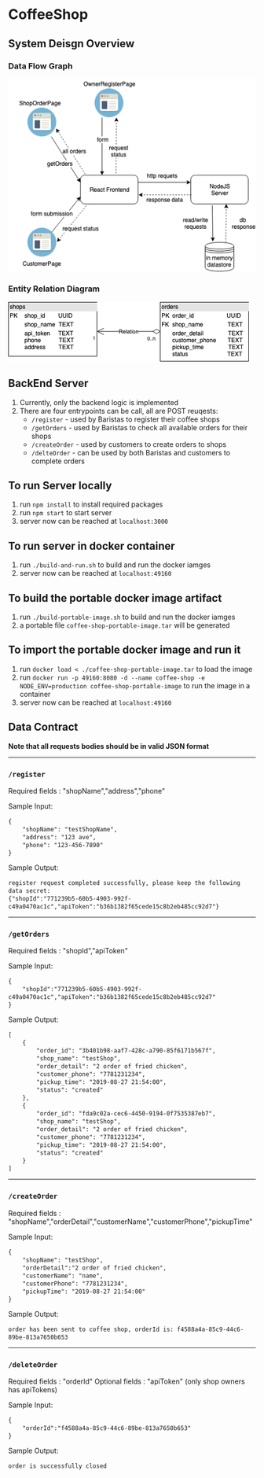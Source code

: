 # CoffeeShop

## System Deisgn Overview
### Data Flow Graph
![System Data Flow Graph](design.png)

### Entity Relation Diagram
![ERD](ERD.png)


## BackEnd Server
1. Currently, only the backend logic is implemented
2. There are four entrypoints can be call, all are POST reuqests:
    - `/register` - used by Baristas to register their coffee shops
    - `/getOrders` - used by Baristas to check all available orders for their shops
    - `/createOrder` - used by customers to create orders to shops
    - `/delteOrder` - can be used by both Baristas and customers to complete orders

## To run Server locally
1. run `npm install` to install required packages
2. run `npm start` to start server
3. server now can be reached at `localhost:3000`

## To run server in docker container
1. run `./build-and-run.sh` to build and run the docker iamges
3. server now can be reached at `localhost:49160`

## To build the portable docker image artifact
1. run `./build-portable-image.sh` to build and run the docker iamges
2. a portable file `coffee-shop-portable-image.tar` will be generated

## To import the portable docker image and run it
1. run `docker load < ./coffee-shop-portable-image.tar` to load the image
2. run `docker run -p 49160:8080 -d --name coffee-shop -e NODE_ENV=production coffee-shop-portable-image` to run the image in a container
3. server now can be reached at `localhost:49160`

## Data Contract
**Note that all requests bodies should be in valid JSON format**

---

### `/register`
Required fields : "shopName","address","phone"

Sample Input:
```
{
    "shopName": "testShopName",
    "address": "123 ave",
    "phone": "123-456-7890"
}
```
Sample Output:
```
register request completed successfully, please keep the following data secret:
{"shopId":"771239b5-60b5-4903-992f-c49a0470ac1c","apiToken":"b36b1382f65cede15c8b2eb485cc92d7"}
```

---

### `/getOrders`
Required fields : "shopId","apiToken"

Sample Input:
```
{
    "shopId":"771239b5-60b5-4903-992f-c49a0470ac1c","apiToken":"b36b1382f65cede15c8b2eb485cc92d7"
}
```
Sample Output:
```
[
    {
        "order_id": "3b401b98-aaf7-428c-a790-85f6171b567f",
        "shop_name": "testShop",
        "order_detail": "2 order of fried chicken",
        "customer_phone": "7781231234",
        "pickup_time": "2019-08-27 21:54:00",
        "status": "created"
    },
    {
        "order_id": "fda9c02a-cec6-4450-9194-0f7535387eb7",
        "shop_name": "testShop",
        "order_detail": "2 order of fried chicken",
        "customer_phone": "7781231234",
        "pickup_time": "2019-08-27 21:54:00",
        "status": "created"
    }
]
```

---

### `/createOrder`
Required fields : "shopName","orderDetail","customerName","customerPhone","pickupTime"

Sample Input:
```
{
	"shopName": "testShop",
	"orderDetail":"2 order of fried chicken",
	"customerName": "name",
	"customerPhone": "7781231234",
	"pickupTime": "2019-08-27 21:54:00"
}
```
Sample Output:
```
order has been sent to coffee shop, orderId is: f4588a4a-85c9-44c6-89be-813a7650b653
```

---

### `/deleteOrder`
Required fields : "orderId"
Optional fields : "apiToken" (only shop owners has apiTokens)

Sample Input:
```
{
    "orderId":"f4588a4a-85c9-44c6-89be-813a7650b653"
}
```
Sample Output:
```
order is successfully closed
```